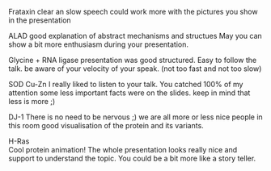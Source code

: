 Frataxin 
  clear an slow speech
  could work more with the pictures you show in the presentation

ALAD 
  good explanation of abstract mechanisms and structues
  May you can show a bit more enthusiasm during your presentation.

Glycine + RNA ligase 
  presentation was good structured. Easy to follow the talk.
  be aware of your velocity of your speak. (not too fast and not too slow)

SOD Cu-Zn 
  I really liked to listen to your talk. You catched 100% of my attention
  some less important facts were on the slides. keep in mind that less is more ;)

DJ-1 
  There is no need to be nervous ;) we are all more or less nice people in this room
  good visualisation of the protein and its variants.  

H-Ras  
  Cool protein animation! The whole presentation looks really nice and support to understand the topic.
  You could be a bit more like a story teller.
